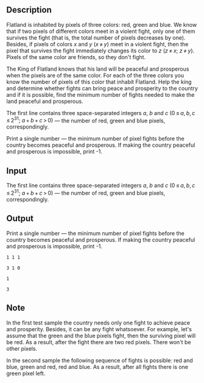 ## Description

<div><p>Flatland is inhabited by pixels of three colors: red, green and blue. We know that if two pixels of different colors meet in a violent fight, only one of them survives the fight (that is, the total number of pixels decreases by one). Besides, if pixels of colors <span class="tex-span"><i>x</i></span> and <span class="tex-span"><i>y</i></span> <span class="tex-span">(<i>x</i> ≠ <i>y</i>)</span> meet in a violent fight, then the pixel that survives the fight immediately changes its color to <span class="tex-span"><i>z</i></span> <span class="tex-span">(<i>z</i> ≠ <i>x</i>;&nbsp;<i>z</i> ≠ <i>y</i>)</span>. Pixels of the same color are friends, so they don't fight.</p><p>The King of Flatland knows that his land will be peaceful and prosperous when the pixels are of the same color. For each of the three colors you know the number of pixels of this color that inhabit Flatland. Help the king and determine whether fights can bring peace and prosperity to the country and if it is possible, find the minimum number of fights needed to make the land peaceful and prosperous. </p></div><div class="input-specification"><p>The first line contains three space-separated integers <span class="tex-span"><i>a</i></span>, <span class="tex-span"><i>b</i></span> and <span class="tex-span"><i>c</i></span> <span class="tex-span">(0 ≤ <i>a</i>, <i>b</i>, <i>c</i> ≤ 2<sup class="upper-index">31</sup>;&nbsp;<i>a</i> + <i>b</i> + <i>c</i> &gt; 0)</span> — the number of red, green and blue pixels, correspondingly.</p></div><div class="output-specification"><p>Print a single number — the minimum number of pixel fights before the country becomes peaceful and prosperous. If making the country peaceful and prosperous is impossible, print <span class="tex-font-style-tt">-1</span>.</p></div>

## Input

<p>The first line contains three space-separated integers <span class="tex-span"><i>a</i></span>, <span class="tex-span"><i>b</i></span> and <span class="tex-span"><i>c</i></span> <span class="tex-span">(0 ≤ <i>a</i>, <i>b</i>, <i>c</i> ≤ 2<sup class="upper-index">31</sup>;&nbsp;<i>a</i> + <i>b</i> + <i>c</i> &gt; 0)</span> — the number of red, green and blue pixels, correspondingly.</p>

## Output

<p>Print a single number — the minimum number of pixel fights before the country becomes peaceful and prosperous. If making the country peaceful and prosperous is impossible, print <span class="tex-font-style-tt">-1</span>.</p>





```input1
1 1 1

```




```input2
3 1 0

```




```output1
1

```




```output2
3

```



## Note

<p>In the first test sample the country needs only one fight to achieve peace and prosperity. Besides, it can be any fight whatsoever. For example, let's assume that the green and the blue pixels fight, then the surviving pixel will be red. As a result, after the fight there are two red pixels. There won't be other pixels.</p><p>In the second sample the following sequence of fights is possible: red and blue, green and red, red and blue. As a result, after all fights there is one green pixel left.</p>
